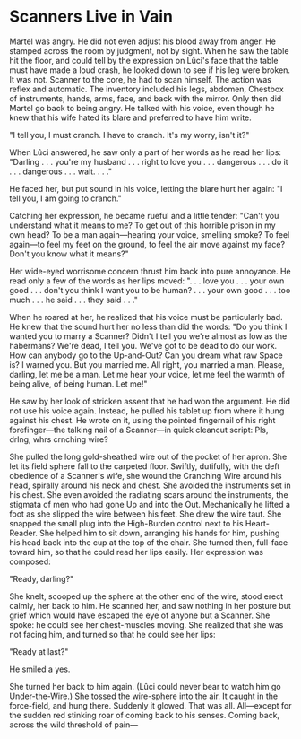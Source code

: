 Scanners Live in Vain
=====================

Martel was angry. He did not even adjust his blood away from anger. He stamped across the room by judgment, not by sight. When he saw the table hit the floor, and could tell by the expression on Lûci's face that the table must have made a loud crash, he looked down to see if his leg were broken. It was not. Scanner to the core, he had to scan himself. The action was reflex and automatic. The inventory included his legs, abdomen, Chestbox of instruments, hands, arms, face, and back with the mirror. Only then did Martel go back to being angry. He talked with his voice, even though he knew that his wife hated its blare and preferred to have him write.

"I tell you, I must cranch. I have to cranch. It's my worry, isn't it?"

When Lûci answered, he saw only a part of her words as he read her lips: "Darling . . . you're my husband . . . right to love you . . . dangerous . . . do it . . . dangerous . . . wait. . . ."

He faced her, but put sound in his voice, letting the blare hurt her again: "I tell you, I am going to cranch."

Catching her expression, he became rueful and a little tender: "Can't you understand what it means to me? To get out of this horrible prison in my own head? To be a man again—hearing your voice, smelling smoke? To feel again—to feel my feet on the ground, to feel the air move against my face? Don't you know what it means?"

Her wide-eyed worrisome concern thrust him back into pure annoyance. He read only a few of the words as her lips moved: ". . . love you . . . your own good . . . don't you think I want you to be human? . . . your own good . . . too much . . . he said . . . they said . . ."

When he roared at her, he realized that his voice must be particularly bad. He knew that the sound hurt her no less than did the words: "Do you think I wanted you to marry a Scanner? Didn't I tell you we're almost as low as the habermans? We're dead, I tell you. We've got to be dead to do our work. How can anybody go to the Up-and-Out? Can you dream what raw Space is? I warned you. But you married me. All right, you married a man. Please, darling, let me be a man. Let me hear your voice, let me feel the warmth of being alive, of being human. Let me!"

He saw by her look of stricken assent that he had won the argument. He did not use his voice again. Instead, he pulled his tablet up from where it hung against his chest. He wrote on it, using the pointed fingernail of his right forefinger—the talking nail of a Scanner—in quick cleancut script: Pls, drlng, whrs crnching wire?

She pulled the long gold-sheathed wire out of the pocket of her apron. She let its field sphere fall to the carpeted floor. Swiftly, dutifully, with the deft obedience of a Scanner's wife, she wound the Cranching Wire around his head, spirally around his neck and chest. She avoided the instruments set in his chest. She even avoided the radiating scars around the instruments, the stigmata of men who had gone Up and into the Out. Mechanically he lifted a foot as she slipped the wire between his feet. She drew the wire taut. She snapped the small plug into the High-Burden control next to his Heart-Reader. She helped him to sit down, arranging his hands for him, pushing his head back into the cup at the top of the chair. She turned then, full-face toward him, so that he could read her lips easily. Her expression was composed:

"Ready, darling?"

She knelt, scooped up the sphere at the other end of the wire, stood erect calmly, her back to him. He scanned her, and saw nothing in her posture but grief which would have escaped the eye of anyone but a Scanner. She spoke: he could see her chest-muscles moving. She realized that she was not facing him, and turned so that he could see her lips:

"Ready at last?"

He smiled a yes.

She turned her back to him again. (Lûci could never bear to watch him go Under-the-Wire.) She tossed the wire-sphere into the air. It caught in the force-field, and hung there. Suddenly it glowed. That was all. All—except for the sudden red stinking roar of coming back to his senses. Coming back, across the wild threshold of pain—
